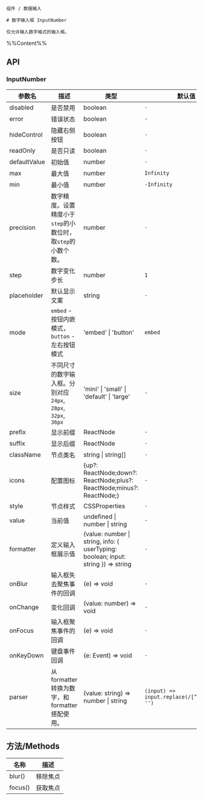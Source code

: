 `````
组件 / 数据输入

# 数字输入框 InputNumber

仅允许输入数字格式的输入框。
`````

%%Content%%

## API

### InputNumber

|参数名|描述|类型|默认值|版本|
|---|---|---|---|---|
|disabled|是否禁用|boolean |`-`|-|
|error|错误状态|boolean |`-`|-|
|hideControl|隐藏右侧按钮|boolean |`-`|-|
|readOnly|是否只读|boolean |`-`|2.17.0|
|defaultValue|初始值|number |`-`|-|
|max|最大值|number |`Infinity`|-|
|min|最小值|number |`-Infinity`|-|
|precision|数字精度。设置精度小于`step`的小数位时，取`step`的小数个数。|number |`-`|-|
|step|数字变化步长|number |`1`|-|
|placeholder|默认显示文案|string |`-`|-|
|mode|`embed` - 按钮内嵌模式，`button` - 左右按钮模式|'embed' \| 'button' |`embed`|-|
|size|不同尺寸的数字输入框。分别对应 `24px`, `28px`, `32px`, `36px`|'mini' \| 'small' \| 'default' \| 'large' |`-`|-|
|prefix|显示前缀|ReactNode |`-`|-|
|suffix|显示后缀|ReactNode |`-`|-|
|className|节点类名|string \| string[] |`-`|-|
|icons|配置图标|{up?: ReactNode;down?: ReactNode;plus?: ReactNode;minus?: ReactNode;} |`-`|-|
|style|节点样式|CSSProperties |`-`|-|
|value|当前值|undefined \| number \| string |`-`|-|
|formatter|定义输入框展示值|(value: number \| string, info: { userTyping: boolean; input: string }) => string |`-`|Param `info` in `2.41.0`|
|onBlur|输入框失去聚焦事件的回调|(e) => void |`-`|-|
|onChange|变化回调|(value: number) => void |`-`|-|
|onFocus|输入框聚焦事件的回调|(e) => void |`-`|-|
|onKeyDown|键盘事件回调|(e: Event) => void |`-`|-|
|parser|从 formatter 转换为数字，和 formatter 搭配使用。|(value: string) => number \| string |`(input) => input.replace(/[^\w\.-]+/g, '')`|-|

## 方法/Methods

|名称|描述|
|---|:---:|
|blur()|	移除焦点|
|focus()|	获取焦点|
